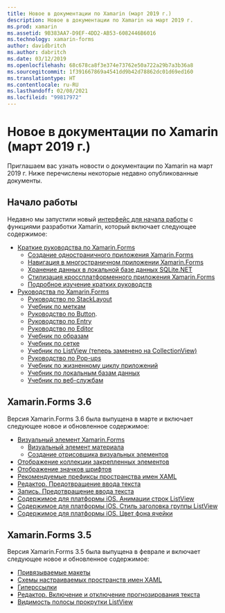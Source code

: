```yaml
---
title: Новое в документации по Xamarin (март 2019 г.)
description: Новое в документации по Xamarin на март 2019 г.
ms.prod: xamarin
ms.assetid: 9B383AA7-D9EF-4DD2-AB53-6082446B6016
ms.technology: xamarin-forms
author: davidbritch
ms.author: dabritch
ms.date: 03/12/2019
ms.openlocfilehash: 68c678ca8f3e374e73762e50a722a29b7a3b36a8
ms.sourcegitcommit: 1f391667869a4541dd9b42d78862dc01d69ed160
ms.translationtype: HT
ms.contentlocale: ru-RU
ms.lasthandoff: 02/08/2021
ms.locfileid: "99817972"
---
```

# <a name="xamarin-docs-whats-new-march-2019"></a>Новое в документации по Xamarin (март 2019 г.)

Приглашаем вас узнать новости о документации по Xamarin на март 2019 г. Ниже перечислены некоторые недавно опубликованные документы.

## <a name="get-started"></a>Начало работы

Недавно мы запустили новый [интерфейс для начала работы](~/get-started/index.yml) с функциями разработки Xamarin, который включает следующее содержимое:

- [Краткие руководства по Xamarin.Forms](~/get-started/quickstarts/index.md)
  - [Создание одностраничного приложения Xamarin.Forms](~/get-started/quickstarts/app.md)
  - [Навигация в многостраничном приложении Xamarin.Forms](~/get-started/quickstarts/navigation.md)
  - [Хранение данных в локальной базе данных SQLite.NET](~/get-started/quickstarts/database.md)
  - [Стилизация кроссплатформенного приложения Xamarin.Forms](~/get-started/quickstarts/styling.md)
  - [Подробное изучение кратких руководств](~/get-started/quickstarts/deepdive.md)
- [Руководства по Xamarin.Forms](~/get-started/tutorials/index.yml)
  - [Руководство по StackLayout](~/get-started/tutorials/stacklayout/index.yml)
  - [Учебник по меткам](~/get-started/tutorials/label/index.yml)
  - [Руководство по Button](~/get-started/tutorials/button/index.yml).
  - [Руководство по Entry](~/get-started/tutorials/entry/index.yml)
  - [Руководство по Editor](~/get-started/tutorials/editor/index.yml)
  - [Учебник по образам](~/get-started/tutorials/image/index.yml)
  - [Учебник по сетке](~/get-started/tutorials/grid/index.yml)
  - [Учебник по ListView (теперь заменено на CollectionView)](~/get-started/tutorials/collectionview/index.yml)
  - [Руководство по Pop-ups](~/get-started/tutorials/pop-ups/index.yml)
  - [Учебник по жизненному циклу приложений](~/get-started/tutorials/app-lifecycle/index.yml)
  - [Учебник по локальным базам данных](~/get-started/tutorials/local-database/index.yml)
  - [Учебник по веб-службам](~/get-started/tutorials/web-service/index.yml)

## <a name="xamarinforms-36"></a>Xamarin.Forms 3.6

Версия Xamarin.Forms 3.6 была выпущена в марте и включает следующее новое и обновленное содержимое:

- [Визуальный элемент Xamarin.Forms](~/xamarin-forms/user-interface/visual/index.md)
  - [Визуальный элемент материала](~/xamarin-forms/user-interface/visual/material-visual.md)
  - [Создание отрисовщика визуальных элементов](~/xamarin-forms/user-interface/visual/create.md)
- [Отображение коллекции закрепленных элементов](~/xamarin-forms/user-interface/map/pins.md#display-a-pin-collection)
- [Отображение значков шрифтов](~/xamarin-forms/user-interface/text/fonts.md#display-font-icons)
- [Рекомендуемые префиксы пространства имен XAML](~/xamarin-forms/xaml/custom-prefix.md)
- [Редактор. Предотвращение ввода текста](~/xamarin-forms/user-interface/text/editor.md#prevent-text-entry)
- [Запись. Предотвращение ввода текста](~/xamarin-forms/user-interface/text/entry.md#prevent-text-entry)
- [Содержимое для платформы iOS. Анимации строк ListView](~/xamarin-forms/platform/ios/listview-row-animations.md)
- [Содержимое для платформы iOS. Стиль заголовка группы ListView](~/xamarin-forms/platform/ios/listview-group-header-style.md)
- [Содержимое для платформы iOS. Цвет фона ячейки](~/xamarin-forms/platform/ios/cell-background-color.md)

## <a name="xamarinforms-35"></a>Xamarin.Forms 3.5

Версия Xamarin.Forms 3.5 была выпущена в феврале и включает следующее новое и обновленное содержимое:

- [Привязываемые макеты](~/xamarin-forms/user-interface/layouts/bindable-layouts.md)
- [Схемы настраиваемых пространств имен XAML](~/xamarin-forms/xaml/custom-namespace-schemas.md)
- [Гиперссылки](~/xamarin-forms/user-interface/text/label.md#hyperlinks)
- [Редактор. Включение и отключение прогнозирования текста](~/xamarin-forms/user-interface/text/editor.md#enable-and-disable-text-prediction)
- [Видимость полосы прокрутки ListView](~/xamarin-forms/user-interface/listview/customizing-list-appearance.md#scrollbar-visibility)
